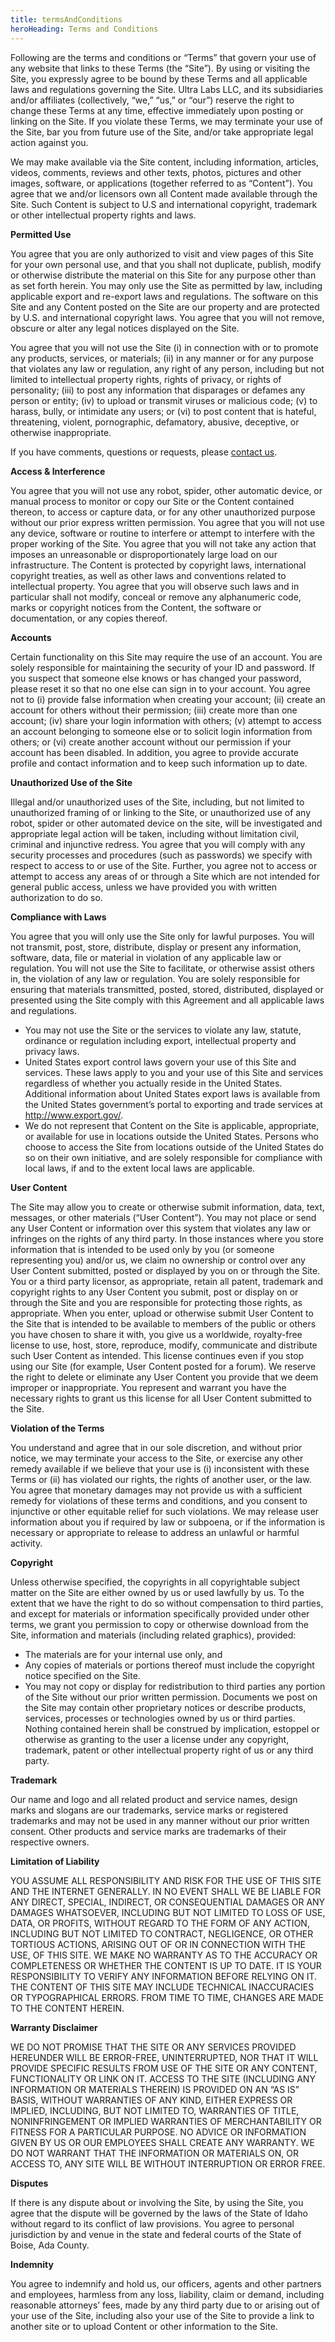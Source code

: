 ```yaml
---
title: termsAndConditions
heroHeading: Terms and Conditions
---
```


Following are the terms and conditions or “Terms” that govern your use of any website that links to these Terms (the “Site”). By using or visiting the Site, you expressly agree to be bound by these Terms and all applicable laws and regulations governing the Site. Ultra Labs LLC, and its subsidiaries and/or affiliates (collectively, “we,” “us,” or “our”) reserve the right to change these Terms at any time, effective immediately upon posting or linking on the Site. If you violate these Terms, we may terminate your use of the Site, bar you from future use of the Site, and/or take appropriate legal action against you.

We may make available via the Site content, including information, articles, videos, comments, reviews and other texts, photos, pictures and other images, software, or applications (together referred to as “Content”). You agree that we and/or licensors own all Content made available through the Site. Such Content is subject to U.S and international copyright, trademark or other intellectual property rights and laws.

**Permitted Use**

You agree that you are only authorized to visit and view pages of this Site for your own personal use, and that you shall not duplicate, publish, modify or otherwise distribute the material on this Site for any purpose other than as set forth herein. You may only use the Site as permitted by law, including applicable export and re-export laws and regulations. The software on this Site and any Content posted on the Site are our property and are protected by U.S. and international copyright laws. You agree that you will not remove, obscure or alter any legal notices displayed on the Site.

You agree that you will not use the Site (i) in connection with or to promote any products, services, or materials; (ii) in any manner or for any purpose that violates any law or regulation, any right of any person, including but not limited to intellectual property rights, rights of privacy, or rights of personality; (iii) to post any information that disparages or defames any person or entity; (iv) to upload or transmit viruses or malicious code; (v) to harass, bully, or intimidate any users; or (vi) to post content that is hateful, threatening, violent, pornographic, defamatory, abusive, deceptive, or otherwise inappropriate.

If you have comments, questions or requests, please [contact us](/contact/).

**Access & Interference**

You agree that you will not use any robot, spider, other automatic device, or manual process to monitor or copy our Site or the Content contained thereon, to access or capture data, or for any other unauthorized purpose without our prior express written permission. You agree that you will not use any device, software or routine to interfere or attempt to interfere with the proper working of the Site. You agree that you will not take any action that imposes an unreasonable or disproportionately large load on our infrastructure. The Content is protected by copyright laws, international copyright treaties, as well as other laws and conventions related to intellectual property. You agree that you will observe such laws and in particular shall not modify, conceal or remove any alphanumeric code, marks or copyright notices from the Content, the software or documentation, or any copies thereof.

**Accounts**

Certain functionality on this Site may require the use of an account. You are solely responsible for maintaining the security of your ID and password. If you suspect that someone else knows or has changed your password, please reset it so that no one else can sign in to your account. You agree not to (i) provide false information when creating your account; (ii) create an account for others without their permission; (iii) create more than one account; (iv) share your login information with others; (v) attempt to access an account belonging to someone else or to solicit login information from others; or (vi) create another account without our permission if your account has been disabled. In addition, you agree to provide accurate profile and contact information and to keep such information up to date.

**Unauthorized Use of the Site**

Illegal and/or unauthorized uses of the Site, including, but not limited to unauthorized framing of or linking to the Site, or unauthorized use of any robot, spider or other automated device on the site, will be investigated and appropriate legal action will be taken, including without limitation civil, criminal and injunctive redress. You agree that you will comply with any security processes and procedures (such as passwords) we specify with respect to access to or use of the Site. Further, you agree not to access or attempt to access any areas of or through a Site which are not intended for general public access, unless we have provided you with written authorization to do so.

**Compliance with Laws**

You agree that you will only use the Site only for lawful purposes. You will not transmit, post, store, distribute, display or present any information, software, data, file or material in violation of any applicable law or regulation. You will not use the Site to facilitate, or otherwise assist others in, the violation of any law or regulation. You are solely responsible for ensuring that materials transmitted, posted, stored, distributed, displayed or presented using the Site comply with this Agreement and all applicable laws and regulations.

- You may not use the Site or the services to violate any law, statute, ordinance or regulation including export, intellectual property and privacy laws.
- United States export control laws govern your use of this Site and services. These laws apply to you and your use of this Site and services regardless of whether you actually reside in the United States. Additional information about United States export laws is available from the United States government’s portal to exporting and trade services at http://www.export.gov/.
- We do not represent that Content on the Site is applicable, appropriate, or available for use in locations outside the United States. Persons who choose to access the Site from locations outside of the United States do so on their own initiative, and are solely responsible for compliance with local laws, if and to the extent local laws are applicable.

**User Content**

The Site may allow you to create or otherwise submit information, data, text, messages, or other materials (“User Content”). You may not place or send any User Content or information over this system that violates any law or infringes on the rights of any third party. In those instances where you store information that is intended to be used only by you (or someone representing you) and/or us, we claim no ownership or control over any User Content submitted, posted or displayed by you on or through the Site. You or a third party licensor, as appropriate, retain all patent, trademark and copyright rights to any User Content you submit, post or display on or through the Site and you are responsible for protecting those rights, as appropriate. When you enter, upload or otherwise submit User Content to the Site that is intended to be available to members of the public or others you have chosen to share it with, you give us a worldwide, royalty-free license to use, host, store, reproduce, modify, communicate and distribute such User Content as intended. This license continues even if you stop using our Site (for example, User Content posted for a forum). We reserve the right to delete or eliminate any User Content you provide that we deem improper or inappropriate. You represent and warrant you have the necessary rights to grant us this license for all User Content submitted to the Site.

**Violation of the Terms**

You understand and agree that in our sole discretion, and without prior notice, we may terminate your access to the Site, or exercise any other remedy available if we believe that your use is (i) inconsistent with these Terms or (ii) has violated our rights, the rights of another user, or the law. You agree that monetary damages may not provide us with a sufficient remedy for violations of these terms and conditions, and you consent to injunctive or other equitable relief for such violations. We may release user information about you if required by law or subpoena, or if the information is necessary or appropriate to release to address an unlawful or harmful activity.

**Copyright**

Unless otherwise specified, the copyrights in all copyrightable subject matter on the Site are either owned by us or used lawfully by us. To the extent that we have the right to do so without compensation to third parties, and except for materials or information specifically provided under other terms, we grant you permission to copy or otherwise download from the Site, information and materials (including related graphics), provided:

- The materials are for your internal use only, and
- Any copies of materials or portions thereof must include the copyright notice specified on the Site.
- You may not copy or display for redistribution to third parties any portion of the Site without our prior written permission. Documents we post on the Site may contain other proprietary notices or describe products, services, processes or technologies owned by us or third parties. Nothing contained herein shall be construed by implication, estoppel or otherwise as granting to the user a license under any copyright, trademark, patent or other intellectual property right of us or any third party.

**Trademark**

Our name and logo and all related product and service names, design marks and slogans are our trademarks, service marks or registered trademarks and may not be used in any manner without our prior written consent. Other products and service marks are trademarks of their respective owners.

**Limitation of Liability**

YOU ASSUME ALL RESPONSIBILITY AND RISK FOR THE USE OF THIS SITE AND THE INTERNET GENERALLY. IN NO EVENT SHALL WE BE LIABLE FOR ANY DIRECT, SPECIAL, INDIRECT, OR CONSEQUENTIAL DAMAGES OR ANY DAMAGES WHATSOEVER, INCLUDING BUT NOT LIMITED TO LOSS OF USE, DATA, OR PROFITS, WITHOUT REGARD TO THE FORM OF ANY ACTION, INCLUDING BUT NOT LIMITED TO CONTRACT, NEGLIGENCE, OR OTHER TORTIOUS ACTIONS, ARISING OUT OF OR IN CONNECTION WITH THE USE, OF THIS SITE. WE MAKE NO WARRANTY AS TO THE ACCURACY OR COMPLETENESS OR WHETHER THE CONTENT IS UP TO DATE. IT IS YOUR RESPONSIBILITY TO VERIFY ANY INFORMATION BEFORE RELYING ON IT. THE CONTENT OF THIS SITE MAY INCLUDE TECHNICAL INACCURACIES OR TYPOGRAPHICAL ERRORS. FROM TIME TO TIME, CHANGES ARE MADE TO THE CONTENT HEREIN.

**Warranty Disclaimer**

WE DO NOT PROMISE THAT THE SITE OR ANY SERVICES PROVIDED HEREUNDER WILL BE ERROR-FREE, UNINTERRUPTED, NOR THAT IT WILL PROVIDE SPECIFIC RESULTS FROM USE OF THE SITE OR ANY CONTENT, FUNCTIONALITY OR LINK ON IT. ACCESS TO THE SITE (INCLUDING ANY INFORMATION OR MATERIALS THEREIN) IS PROVIDED ON AN “AS IS” BASIS, WITHOUT WARRANTIES OF ANY KIND, EITHER EXPRESS OR IMPLIED, INCLUDING, BUT NOT LIMITED TO, WARRANTIES OF TITLE, NONINFRINGEMENT OR IMPLIED WARRANTIES OF MERCHANTABILITY OR FITNESS FOR A PARTICULAR PURPOSE. NO ADVICE OR INFORMATION GIVEN BY US OR OUR EMPLOYEES SHALL CREATE ANY WARRANTY. WE DO NOT WARRANT THAT THE INFORMATION OR MATERIALS ON, OR ACCESS TO, ANY SITE WILL BE WITHOUT INTERRUPTION OR ERROR FREE.

**Disputes**

If there is any dispute about or involving the Site, by using the Site, you agree that the dispute will be governed by the laws of the State of Idaho without regard to its conflict of law provisions. You agree to personal jurisdiction by and venue in the state and federal courts of the State of Boise, Ada County.

**Indemnity**

You agree to indemnify and hold us, our officers, agents and other partners and employees, harmless from any loss, liability, claim or demand, including reasonable attorneys’ fees, made by any third party due to or arising out of your use of the Site, including also your use of the Site to provide a link to another site or to upload Content or other information to the Site.
